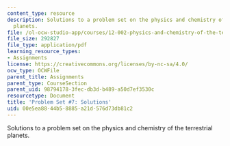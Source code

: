 ```yaml
---
content_type: resource
description: Solutions to a problem set on the physics and chemistry of the terrestrial
  planets.
file: /ol-ocw-studio-app/courses/12-002-physics-and-chemistry-of-the-terrestrial-planets-fall-2008/00e5ea8844b58885a21d576d73db81c2_MIT12_002f08_ps07_solutions.pdf
file_size: 292827
file_type: application/pdf
learning_resource_types:
- Assignments
license: https://creativecommons.org/licenses/by-nc-sa/4.0/
ocw_type: OCWFile
parent_title: Assignments
parent_type: CourseSection
parent_uid: 98794178-3fec-db3d-b489-a50d7ef3530c
resourcetype: Document
title: 'Problem Set #7: Solutions'
uid: 00e5ea88-44b5-8885-a21d-576d73db81c2
---
```

Solutions to a problem set on the physics and chemistry of the terrestrial planets.